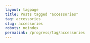 ```yaml
---
layout: tagpage
title: Posts tagged "accessories"
tag: accessories
slug: accessories
robots: noindex
permalink: /progress/tag/accessories
---
```

